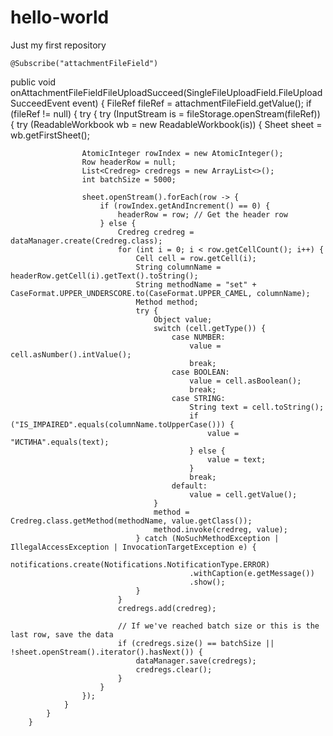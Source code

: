 # hello-world
Just my first repository

    @Subscribe("attachmentFileField")
public void onAttachmentFileFieldFileUploadSucceed(SingleFileUploadField.FileUploadSucceedEvent event) {
    FileRef fileRef = attachmentFileField.getValue();
    if (fileRef != null) {
        try {
            try (InputStream is = fileStorage.openStream(fileRef)) {
                try (ReadableWorkbook wb = new ReadableWorkbook(is)) {
                    Sheet sheet = wb.getFirstSheet();

                    AtomicInteger rowIndex = new AtomicInteger();
                    Row headerRow = null;
                    List<Credreg> credregs = new ArrayList<>();
                    int batchSize = 5000;

                    sheet.openStream().forEach(row -> {
                        if (rowIndex.getAndIncrement() == 0) {
                            headerRow = row; // Get the header row
                        } else {
                            Credreg credreg = dataManager.create(Credreg.class);
                            for (int i = 0; i < row.getCellCount(); i++) {
                                Cell cell = row.getCell(i);
                                String columnName = headerRow.getCell(i).getText().toString();
                                String methodName = "set" + CaseFormat.UPPER_UNDERSCORE.to(CaseFormat.UPPER_CAMEL, columnName);
                                Method method;
                                try {
                                    Object value;
                                    switch (cell.getType()) {
                                        case NUMBER:
                                            value = cell.asNumber().intValue();
                                            break;
                                        case BOOLEAN:
                                            value = cell.asBoolean();
                                            break;
                                        case STRING:
                                            String text = cell.toString();
                                            if ("IS_IMPAIRED".equals(columnName.toUpperCase())) {
                                                value = "ИСТИНА".equals(text);
                                            } else {
                                                value = text;
                                            }
                                            break;
                                        default:
                                            value = cell.getValue();
                                    }
                                    method = Credreg.class.getMethod(methodName, value.getClass());
                                    method.invoke(credreg, value);
                                } catch (NoSuchMethodException | IllegalAccessException | InvocationTargetException e) {
                                    notifications.create(Notifications.NotificationType.ERROR)
                                            .withCaption(e.getMessage())
                                            .show();
                                }
                            }
                            credregs.add(credreg);

                            // If we've reached batch size or this is the last row, save the data
                            if (credregs.size() == batchSize || !sheet.openStream().iterator().hasNext()) {
                                dataManager.save(credregs);
                                credregs.clear();
                            }
                        }
                    });
                }
            }
        }
